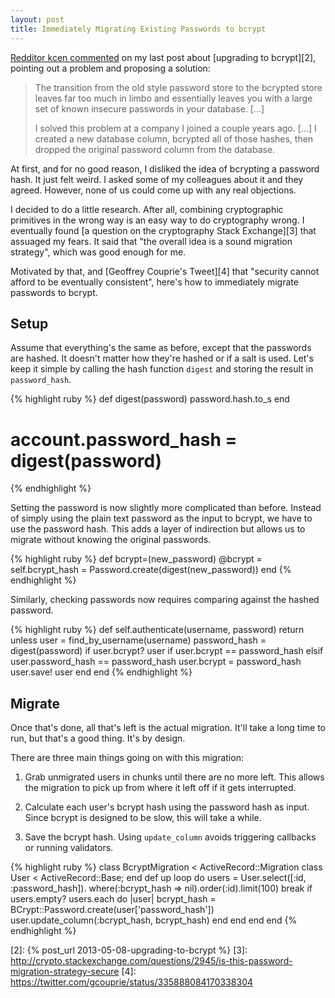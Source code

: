 ```yaml
---
layout: post
title: Immediately Migrating Existing Passwords to bcrypt
---
```


[Redditor kcen commented][1] on my last post about [upgrading to bcrypt][2], pointing out a problem and proposing a solution:

> The transition from the old style password store to the bcrypted store leaves far too much in limbo and essentially leaves you with a large set of known insecure passwords in your database. \[...\]
>
> I solved this problem at a company I joined a couple years ago. \[...\] I created a new database column, bcrypted all of those hashes, then dropped the original password column from the database.

At first, and for no good reason, I disliked the idea of bcrypting a password hash.
It just felt weird.
I asked some of my colleagues about it and they agreed.
However, none of us could come up with any real objections.

I decided to do a little research.
After all, combining cryptographic primitives in the wrong way is an easy way to do cryptography wrong.
I eventually found [a question on the cryptography Stack Exchange][3] that assuaged my fears.
It said that "the overall idea is a sound migration strategy", which was good enough for me.

Motivated by that, and [Geoffrey Couprie's Tweet][4] that "security cannot afford to be eventually consistent", here's how to immediately migrate passwords to bcrypt.

## Setup

Assume that everything's the same as before, except that the passwords
are hashed. It doesn't matter how they're hashed or if a salt is
used. Let's keep it simple by calling the hash function `digest`
and storing the result in `password_hash`.

{% highlight ruby %}
def digest(password)
  password.hash.to_s
end
# account.password_hash = digest(password)
{% endhighlight %}

Setting the password is now slightly more complicated than before.
Instead of simply using the plain text password as the input to
bcrypt, we have to use the password hash. This adds a layer of
indirection but allows us to migrate without knowing the original
passwords.

{% highlight ruby %}
def bcrypt=(new_password)
  @bcrypt = self.bcrypt_hash =
    Password.create(digest(new_password))
end
{% endhighlight %}

Similarly, checking passwords now requires comparing against the
hashed password.

{% highlight ruby %}
def self.authenticate(username, password)
  return unless user = find_by_username(username)
  password_hash = digest(password)
  if user.bcrypt?
    user if user.bcrypt == password_hash
  elsif user.password_hash == password_hash
    user.bcrypt = password_hash
    user.save!
    user
  end
end
{% endhighlight %}

## Migrate

Once that's done, all that's left is the actual migration.
It'll take a long time to run, but that's a good thing.
It's by design.

There are three main things going on with this migration:

1.  Grab unmigrated users in chunks until there are no more left.
    This allows the migration to pick up from where it left off if it gets interrupted.

2.  Calculate each user's bcrypt hash using the password hash as input.
    Since bcrypt is designed to be slow, this will take a while.

3.  Save the bcrypt hash.
    Using `update_column` avoids triggering callbacks or running validators.

{% highlight ruby %}
class BcryptMigration < ActiveRecord::Migration
  class User < ActiveRecord::Base; end
  def up
    loop do
      users = User.select([:id, :password_hash]).
        where(:bcrypt_hash => nil).order(:id).limit(100)
      break if users.empty?
      users.each do |user|
        bcrypt_hash =
          BCrypt::Password.create(user['password_hash'])
        user.update_column(:bcrypt_hash, bcrypt_hash)
      end
    end
  end
end
{% endhighlight %}

[1]: http://www.reddit.com/r/rails/comments/1e049z/upgrading_to_bcrypt/c9vws08
[2]: {% post_url 2013-05-08-upgrading-to-bcrypt %}
[3]: http://crypto.stackexchange.com/questions/2945/is-this-password-migration-strategy-secure
[4]: https://twitter.com/gcouprie/status/335888084170338304

